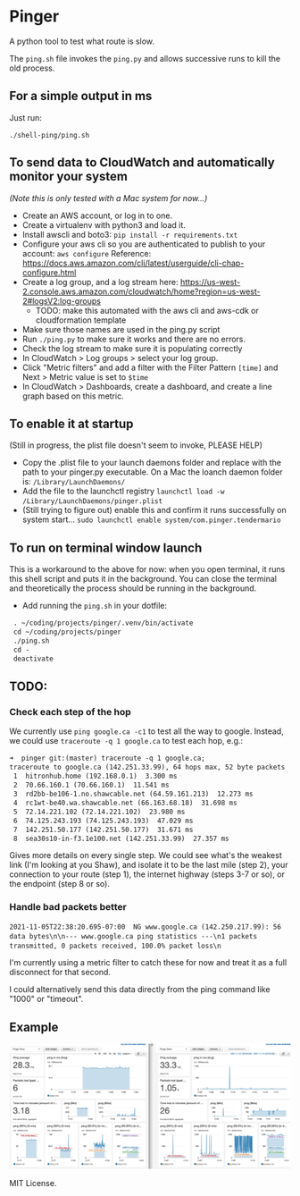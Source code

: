 # Pinger

A python tool to test what route is slow.

The `ping.sh` file invokes the `ping.py` and allows successive runs to kill the old process.

## For a simple output in ms

Just run:

```
./shell-ping/ping.sh
```

## To send data to CloudWatch and automatically monitor your system

_(Note this is only tested with a Mac system for now...)_

- Create an AWS account, or log in to one.
- Create a virtualenv with python3 and load it.
- Install awscli and boto3: `pip install -r requirements.txt`
- Configure your aws cli so you are authenticated to publish to your account: `aws configure` Reference: https://docs.aws.amazon.com/cli/latest/userguide/cli-chap-configure.html
- Create a log group, and a log stream here: https://us-west-2.console.aws.amazon.com/cloudwatch/home?region=us-west-2#logsV2:log-groups
  - TODO: make this automated with the aws cli and aws-cdk or cloudformation template
- Make sure those names are used in the ping.py script
- Run `./ping.py` to make sure it works and there are no errors.
- Check the log stream to make sure it is populating correctly
- In CloudWatch > Log groups > select your log group.
- Click "Metric filters" and add a filter with the Filter Pattern `[time]` and Next > Metric value is set to `$time`
- In CloudWatch > Dashboards, create a dashboard, and create a line graph based on this metric.

## To enable it at startup

(Still in progress, the plist file doesn't seem to invoke, PLEASE HELP)

- Copy the .plist file to your launch daemons folder and replace <path> with the path to your pinger.py executable. On a Mac the loanch daemon folder is: `/Library/LaunchDaemons/`
- Add the file to the launchctl registry `launchctl load -w /Library/LaunchDaemons/pinger.plist`
- (Still trying to figure out) enable this and confirm it runs successfully on system start... `sudo launchctl enable system/com.pinger.tendermario`

## To run on terminal window launch

This is a workaround to the above for now: when you open terminal, it runs this shell script and puts
it in the background. You can close the terminal and theoretically the process should be running in the background.

- Add running the `ping.sh` in your dotfile:

```
 . ~/coding/projects/pinger/.venv/bin/activate
 cd ~/coding/projects/pinger
 ./ping.sh
 cd -
 deactivate
```


## TODO:

### Check each step of the hop

We currently use `ping google.ca -c1` to test all the way to google. Instead, we could use `traceroute -q 1 google.ca` to test each hop, e.g.:

```
➜  pinger git:(master) traceroute -q 1 google.ca;
traceroute to google.ca (142.251.33.99), 64 hops max, 52 byte packets
 1  hitronhub.home (192.168.0.1)  3.300 ms
 2  70.66.160.1 (70.66.160.1)  11.541 ms
 3  rd2bb-be106-1.no.shawcable.net (64.59.161.213)  12.273 ms
 4  rc1wt-be40.wa.shawcable.net (66.163.68.18)  31.698 ms
 5  72.14.221.102 (72.14.221.102)  23.980 ms
 6  74.125.243.193 (74.125.243.193)  47.029 ms
 7  142.251.50.177 (142.251.50.177)  31.671 ms
 8  sea30s10-in-f3.1e100.net (142.251.33.99)  27.357 ms
 ```

 Gives more details on every single step. We could see what's the weakest link (I'm looking at you Shaw), and isolate it to be the last mile (step 2), your connection to your route (step 1), the internet highway (steps 3-7 or so), or the endpoint (step 8 or so).

### Handle bad packets better

`2021-11-05T22:38:20.695-07:00	NG www.google.ca (142.250.217.99): 56 data bytes\n\n--- www.google.ca ping statistics ---\n1 packets transmitted, 0 packets received, 100.0% packet loss\n`

I'm currently using a metric filter to catch these for now and treat it as a full disconnect for that second.

I could alternatively send this data directly from the ping command like "1000" or "timeout".

## Example

![Example](docs/example-pinger.jpg "Example Dashboard")

MIT License.
